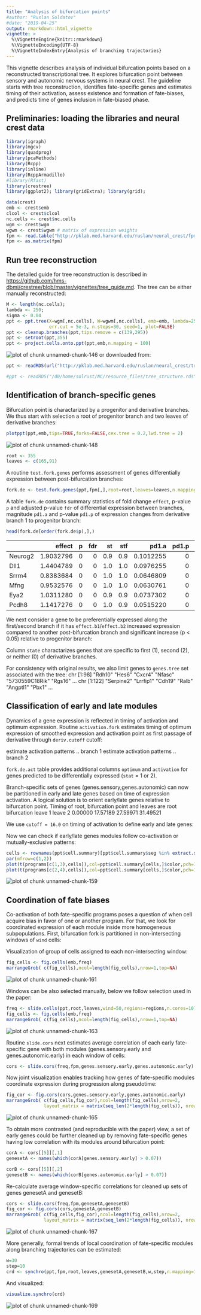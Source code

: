 ```yaml
---
title: "Analysis of bifurcation points"
#author: "Ruslan Soldatov"
#date: "2019-04-25"
output: rmarkdown::html_vignette
vignette: >
  %\VignetteEngine{knitr::rmarkdown}
  %\VignetteEncoding{UTF-8}
  %\VignetteIndexEntry{Analysis of branching trajectories}
---
```




This vignette describes analysis of individual bifurcation points based on a reconstructed transcriptional tree. It explores bifurcation point between sensory and autonomic nervous systems in neural crest. The guideline starts with tree reconstruction, identifies fate-specific genes and estimates timing of their activation, assess existence and formation of fate-biases, and predicts time of genes inclusion in fate-biased phase.

## Preliminaries: loading the libraries and neural crest data


```r
library(igraph)
library(mgcv)
library(quadprog) 
library(pcaMethods) 
library(Rcpp) 
library(inline) 
library(RcppArmadillo) 
#library(Rfast)
library(crestree)
library(ggplot2); library(gridExtra); library(grid);

data(crest)
emb <- crest$emb
clcol <- crest$clcol
nc.cells <- crest$nc.cells
wgm <- crest$wgm
wgwm <- crest$wgwm # matrix of expression weights
fpm <- read.table("http://pklab.med.harvard.edu/ruslan/neural_crest/fpm.txt",header=TRUE)
fpm <- as.matrix(fpm)
```
  
## Run tree reconstruction
The detailed guide for tree reconstruction is described in https://github.com/hms-dbmi/crestree/blob/master/vignettes/tree_guide.md. The tree can be either manually reconstructed:

```r
M <- length(nc.cells); 
lambda <- 250; 
sigma <- 0.04
ppt <- ppt.tree(X=wgm[,nc.cells], W=wgwm[,nc.cells], emb=emb, lambda=250, sigma=0.04, metrics="cosine", M=M,
                err.cut = 5e-3, n.steps=30, seed=1, plot=FALSE)
ppt <- cleanup.branches(ppt,tips.remove = c(139,295))
ppt <- setroot(ppt,355)
ppt <- project.cells.onto.ppt(ppt,emb,n.mapping = 100)
```

![plot of chunk unnamed-chunk-146](figure/unnamed-chunk-146-1.png)
or downloaded from:

```r
ppt <- readRDS(url("http://pklab.med.harvard.edu/ruslan/neural_crest/tree_structure_full.rds"))

#ppt <- readRDS("/d0/home/solrust/NC/resource_files/tree_structure.rds")
```

## Identification of branch-specific genes

Bifurcation point is charactarized by a progenitor and derivative branches. We thus start with selection a root of progenitor branch and two leaves of derivative branches:

```r
plotppt(ppt,emb,tips=TRUE,forks=FALSE,cex.tree = 0.2,lwd.tree = 2)
```

![plot of chunk unnamed-chunk-148](figure/unnamed-chunk-148-1.png)

```r
root <- 355
leaves <- c(165,91)
```

A routine `test.fork.genes` performs assessment of genes differentially expression between post-bifurcation branches:

```r
fork.de <- test.fork.genes(ppt,fpm[,],root=root,leaves=leaves,n.mapping = 10,n.cores=30)
```

A table `fork.de` contains summary statistics of fold change `effect`, p-value `p` and adjusted p-value `fdr`  of differential expression between branches, magnitude `pd1.a` and p-value `pd1.p` of expression changes from derivative branch 1 to progenitor branch:

```r
head(fork.de[order(fork.de$p),],)
```


|        |    effect|  p| fdr|  st| stf|     pd1.a| pd1.p|      pd2.a|     pd2.p|
|:-------|---------:|--:|---:|---:|---:|---------:|-----:|----------:|---------:|
|Neurog2 | 1.9032796|  0|   0| 0.9| 0.9| 0.1012255|     0| -0.0262510| 0.0001858|
|Dll1    | 1.4404789|  0|   0| 1.0| 1.0| 0.0976255|     0|  0.0043581| 0.3941055|
|Srrm4   | 0.8383684|  0|   0| 1.0| 1.0| 0.0646809|     0|  0.0099734| 0.0002647|
|Mfng    | 0.9532576|  0|   0| 1.0| 1.0| 0.0630761|     0|  0.0034360| 0.4424417|
|Eya2    | 1.0311280|  0|   0| 0.9| 0.9| 0.0737302|     0|  0.0082446| 0.0035890|
|Pcdh8   | 1.1417276|  0|   0| 1.0| 0.9| 0.0515220|     0| -0.0193619| 0.0000199|

We next consider a gene to be preferentially expressed along the first/second branch if it has `effect.b1`/`effect.b2` increased expression compared to another post-bifurcation branch and significant increase (p < 0.05) relative to progenitor branch:


Column `state` charactarizes genes that are specific to first (1), second (2), or neither (0) of derivative branches.


For consistency with original results, we also limit genes to `genes.tree` set associated with the tree:
 chr [1:98] "Rdh10" "Hes6" "Cxcr4" "Nfasc" "5730559C18Rik" "Rgs16" ...
 chr [1:122] "Serpine2" "Lrrfip1" "Cdh19" "Ralb" "Angptl1" "Pbx1" ...

## Classification of early and late modules

Dynamics of a gene expression is reflected in timing of activation and optimum expression. Routine `activation.fork` estimates timing of optimum expression of smoothed expression and activation point as first passage of derivative through `deriv.cutoff` cutoff:

estimate activation patterns .. branch 1
estimate activation patterns .. branch 2

`fork.de.act` table provides additional columns `optimum` and `activation` for genes predicted to be differentially expressed (`stat` = 1 or 2).

Branch-specific sets of genes (genes.sensory,genes.autonomic) can now be partitioned in early and late genes based on time of expression activation. A logical solution is to orient early/late genes relative to bifurcation point. Timing of root, bifurcation point and leaves are
       root bifurcation     leave 1     leave 2 
    0.00000    17.57189    27.59971    31.49521 

We use `cutoff = 16.0` on timing of activation to define early and late genes:


Now we can check if early/late genes modules follow co-activation or mutually-exclusive patterns:



```r
cells <- rownames(ppt$cell.summary)[ppt$cell.summary$seg %in% extract.subtree(ppt,c(root,leaves))$segs]
par(mfrow=c(1,2))
plot(t(programs[c(1,3),cells]),col=ppt$cell.summary[cells,]$color,pch=19,cex=0.5)
plot(t(programs[c(2,4),cells]),col=ppt$cell.summary[cells,]$color,pch=19,cex=0.5)
```

![plot of chunk unnamed-chunk-159](figure/unnamed-chunk-159-1.png)


## Coordination of fate biases

Co-activation of both fate-specific programs poses a question of when cell acquire bias in favor of one or another program. For that, we look for coordinated expression of each module inside more homogeneous subpopulations. First, bifurcation fork is partitioned in non-intersecting windows of `wind` cells:

Visualization of group of cells assigned to each non-intersecting window:

```r
fig_cells <- fig.cells(emb,freq)
marrangeGrob( c(fig_cells),ncol=length(fig_cells),nrow=1,top=NA)
```

![plot of chunk unnamed-chunk-161](figure/unnamed-chunk-161-1.png)

Windows can be also selected manually, below we follow selection used in the paper:



```r
freq <- slide.cells(ppt,root,leaves,wind=50,regions=regions,n.cores=10)
fig_cells <- fig.cells(emb,freq)
marrangeGrob( c(fig_cells),ncol=length(fig_cells),nrow=1,top=NA)
```

![plot of chunk unnamed-chunk-163](figure/unnamed-chunk-163-1.png)

Routine `slide.cors` next estimates average correlation of each early fate-specific gene with both modules (genes.sensory.early and genes.autonomic.early) in each window of cells:

```r
cors <- slide.cors(freq,fpm,genes.sensory.early,genes.autonomic.early)
```

Now joint visualization enables tracking how genes of fate-specific modules coordinate expression during progression along pseudotime:

```r
fig_cor <- fig.cors(cors,genes.sensory.early,genes.autonomic.early)
marrangeGrob( c(fig_cells,fig_cor),ncol=length(fig_cells),nrow=2,
              layout_matrix = matrix(seq_len(2*length(fig_cells)), nrow = 2, ncol = length(fig_cells),byrow=TRUE),top=NA)
```

![plot of chunk unnamed-chunk-165](figure/unnamed-chunk-165-1.png)
  
To obtain more contrasted (and reproducible with the paper) view, a set of early genes could be further cleaned up by removing fate-specific genes having low correlation with its modules around bifurcation point:

```r
corA <- cors[[5]][,1]
genesetA <- names(which(corA[genes.sensory.early] > 0.07))

corB <- cors[[5]][,2]
genesetB <- names(which(corB[genes.autonomic.early] > 0.07))
```

Re-calculate average window-specific correlations for cleaned up sets of genes genesetA and genesetB:

```r
cors <- slide.cors(freq,fpm,genesetA,genesetB)
fig_cor <- fig.cors(cors,genesetA,genesetB)
marrangeGrob( c(fig_cells,fig_cor),ncol=length(fig_cells),nrow=2,
              layout_matrix = matrix(seq_len(2*length(fig_cells)), nrow = 2, ncol = length(fig_cells),byrow=TRUE),top=NA)
```

![plot of chunk unnamed-chunk-167](figure/unnamed-chunk-167-1.png)


More generally, formal trends of local coordination of fate-specific modules along branching trajectories can be estimated:


```r
w=30
step=10
crd <- synchro(ppt,fpm,root,leaves,genesetA,genesetB,w,step,n.mapping=100,n.points = 300,span.smooth = 0.1,perm=FALSE)
```
And visualized:

```r
visualize.synchro(crd)
```

![plot of chunk unnamed-chunk-169](figure/unnamed-chunk-169-1.png)



